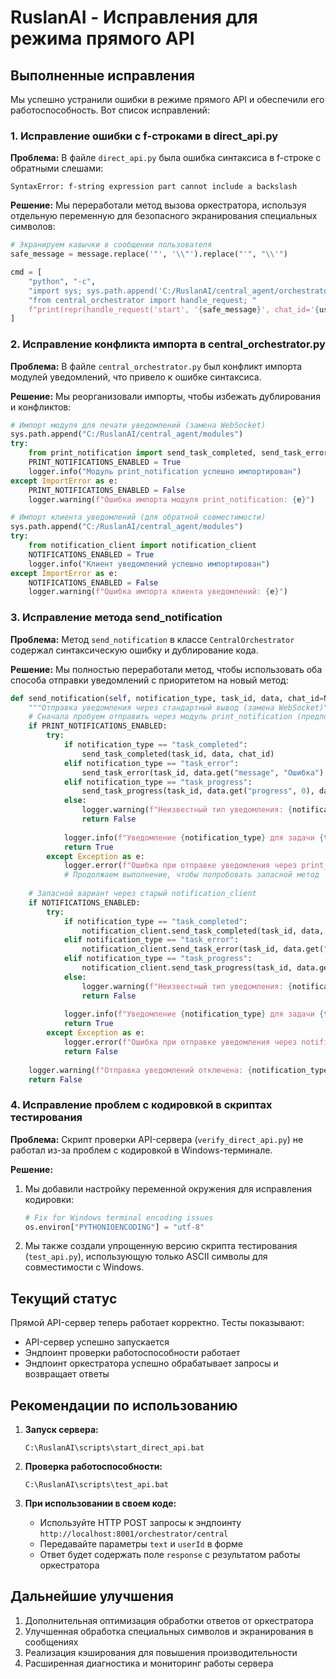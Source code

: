 # RuslanAI - Исправления для режима прямого API

## Выполненные исправления

Мы успешно устранили ошибки в режиме прямого API и обеспечили его работоспособность. Вот список исправлений:

### 1. Исправление ошибки с f-строками в direct_api.py

**Проблема:** В файле `direct_api.py` была ошибка синтаксиса в f-строке с обратными слешами:
```
SyntaxError: f-string expression part cannot include a backslash
```

**Решение:** Мы переработали метод вызова оркестратора, используя отдельную переменную для безопасного экранирования специальных символов:
```python
# Экранируем кавычки в сообщении пользователя
safe_message = message.replace('"', '\\"').replace("'", "\\'")

cmd = [
    "python", "-c", 
    "import sys; sys.path.append('C:/RuslanAI/central_agent/orchestrator'); "
    "from central_orchestrator import handle_request; "
    f"print(repr(handle_request('start', '{safe_message}', chat_id='{user_id}')))"
]
```

### 2. Исправление конфликта импорта в central_orchestrator.py

**Проблема:** В файле `central_orchestrator.py` был конфликт импорта модулей уведомлений, что привело к ошибке синтаксиса.

**Решение:** Мы реорганизовали импорты, чтобы избежать дублирования и конфликтов:
```python
# Импорт модуля для печати уведомлений (замена WebSocket)
sys.path.append("C:/RuslanAI/central_agent/modules")
try:
    from print_notification import send_task_completed, send_task_error, send_task_progress
    PRINT_NOTIFICATIONS_ENABLED = True
    logger.info("Модуль print_notification успешно импортирован")
except ImportError as e:
    PRINT_NOTIFICATIONS_ENABLED = False
    logger.warning(f"Ошибка импорта модуля print_notification: {e}")

# Импорт клиента уведомлений (для обратной совместимости)
sys.path.append("C:/RuslanAI/central_agent/modules")
try:
    from notification_client import notification_client
    NOTIFICATIONS_ENABLED = True
    logger.info("Клиент уведомлений успешно импортирован")
except ImportError as e:
    NOTIFICATIONS_ENABLED = False
    logger.warning(f"Ошибка импорта клиента уведомлений: {e}")
```

### 3. Исправление метода send_notification

**Проблема:** Метод `send_notification` в классе `CentralOrchestrator` содержал синтаксическую ошибку и дублирование кода.

**Решение:** Мы полностью переработали метод, чтобы использовать оба способа отправки уведомлений с приоритетом на новый метод:
```python
def send_notification(self, notification_type, task_id, data, chat_id=None):
    """Отправка уведомления через стандартный вывод (замена WebSocket)"""
    # Сначала пробуем отправить через модуль print_notification (предпочтительный метод)
    if PRINT_NOTIFICATIONS_ENABLED:
        try:
            if notification_type == "task_completed":
                send_task_completed(task_id, data, chat_id)
            elif notification_type == "task_error":
                send_task_error(task_id, data.get("message", "Ошибка"), data, chat_id)
            elif notification_type == "task_progress":
                send_task_progress(task_id, data.get("progress", 0), data.get("message"), chat_id)
            else:
                logger.warning(f"Неизвестный тип уведомления: {notification_type}")
                return False
            
            logger.info(f"Уведомление {notification_type} для задачи {task_id} отправлено через print_notification")
            return True
        except Exception as e:
            logger.error(f"Ошибка при отправке уведомления через print_notification: {e}")
            # Продолжаем выполнение, чтобы попробовать запасной метод
    
    # Запасной вариант через старый notification_client
    if NOTIFICATIONS_ENABLED:
        try:
            if notification_type == "task_completed":
                notification_client.send_task_completed(task_id, data, chat_id)
            elif notification_type == "task_error":
                notification_client.send_task_error(task_id, data.get("message", "Ошибка"), data, chat_id)
            elif notification_type == "task_progress":
                notification_client.send_task_progress(task_id, data.get("progress", 0), data.get("message"), chat_id)
            else:
                logger.warning(f"Неизвестный тип уведомления: {notification_type}")
                return False
            
            logger.info(f"Уведомление {notification_type} для задачи {task_id} отправлено через notification_client")
            return True
        except Exception as e:
            logger.error(f"Ошибка при отправке уведомления через notification_client: {e}")
            return False
    
    logger.warning(f"Отправка уведомлений отключена: {notification_type}")
    return False
```

### 4. Исправление проблем с кодировкой в скриптах тестирования

**Проблема:** Скрипт проверки API-сервера (`verify_direct_api.py`) не работал из-за проблем с кодировкой в Windows-терминале.

**Решение:**
1. Мы добавили настройку переменной окружения для исправления кодировки:
   ```python
   # Fix for Windows terminal encoding issues
   os.environ["PYTHONIOENCODING"] = "utf-8"
   ```

2. Мы также создали упрощенную версию скрипта тестирования (`test_api.py`), использующую только ASCII символы для совместимости с Windows.

## Текущий статус

Прямой API-сервер теперь работает корректно. Тесты показывают:
- API-сервер успешно запускается
- Эндпоинт проверки работоспособности работает
- Эндпоинт оркестратора успешно обрабатывает запросы и возвращает ответы

## Рекомендации по использованию

1. **Запуск сервера:**
   ```
   C:\RuslanAI\scripts\start_direct_api.bat
   ```

2. **Проверка работоспособности:**
   ```
   C:\RuslanAI\scripts\test_api.bat
   ```

3. **При использовании в своем коде:**
   - Используйте HTTP POST запросы к эндпоинту `http://localhost:8001/orchestrator/central`
   - Передавайте параметры `text` и `userId` в форме
   - Ответ будет содержать поле `response` с результатом работы оркестратора

## Дальнейшие улучшения

1. Дополнительная оптимизация обработки ответов от оркестратора
2. Улучшенная обработка специальных символов и экранирования в сообщениях
3. Реализация кэширования для повышения производительности
4. Расширенная диагностика и мониторинг работы сервера